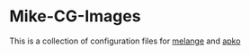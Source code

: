 # Mike-CG-Images

This is a collection of configuration files for [melange](https://github.com/chainguard-dev/melange) and [apko](https://github.com/chainguard-dev/apko)
